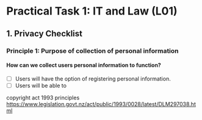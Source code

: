 # Practical Task 1: IT and Law (L01)

## 1. Privacy Checklist

### Principle 1: Purpose of collection of personal information

#### How can we collect users personal information to function?
- [ ] Users will have the option of registering personal information.
- [ ] Users will be able to

copyright act 1993 principles
https://www.legislation.govt.nz/act/public/1993/0028/latest/DLM297038.html
